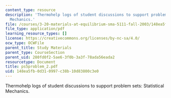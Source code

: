 ```yaml
---
content_type: resource
description: 'Thermohelp logs of student discussions to support problem sets: Statistical
  Mechanics.'
file: /courses/3-20-materials-at-equilibrium-sma-5111-fall-2003/148ea5fb0d310997c38b10d83800c3e0_ps5problem_2.pdf
file_type: application/pdf
learning_resource_types: []
license: https://creativecommons.org/licenses/by-nc-sa/4.0/
ocw_type: OCWFile
parent_title: Study Materials
parent_type: CourseSection
parent_uid: 280fd0f2-5ae6-3f0b-3a3f-78ada56eada2
resourcetype: Document
title: ps5problem_2.pdf
uid: 148ea5fb-0d31-0997-c38b-10d83800c3e0
---
```

Thermohelp logs of student discussions to support problem sets: Statistical Mechanics.